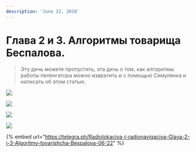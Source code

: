 ```yaml
---
description: 'June 22, 2018'
---
```


# Глава 2 и 3. Алгоритмы товарища Беспалова.

> Эту дичь можете пропустить, эта дичь о том, как алгоритмы работы пеленгатора можно извратить и с помощью Симулинка и написать об этом статью.

![](https://telegra.ph/file/526912922ea6cf2b2bbe6.png)

![](https://telegra.ph/file/a42a35df03c5fb8d61c92.png)

![](https://telegra.ph/file/aff55bf167990137c05a0.png)

![](https://telegra.ph/file/397aeb6e277dde6526e81.png)

{% embed url="https://telegra.ph/Radiolokaciya-i-radionavigaciya-Glava-2-i-3-Algoritmy-tovarishcha-Bespalova-06-22" %}



